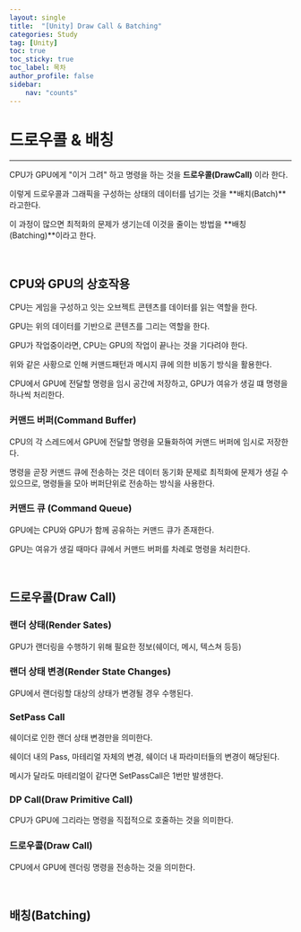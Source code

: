 ```yaml
---
layout: single
title:  "[Unity] Draw Call & Batching"
categories: Study
tag: [Unity]
toc: true 
toc_sticky: true 
toc_label: 목차    
author_profile: false
sidebar:
    nav: "counts"
---
```


# 드로우콜 & 배칭

---

CPU가 GPU에게 "이거 그려" 하고 명령을 하는 것을 **드로우콜(DrawCall)** 이라 한다.

이렇게 드로우콜과 그래픽을 구성하는 상태의 데이터를 넘기는 것을 **배치(Batch)**라고한다. 

이 과정이 많으면 최적화의 문제가 생기는데 이것을 줄이는 방법을 **배칭(Batching)**이라고 한다.

<br>

## CPU와 GPU의 상호작용

CPU는 게임을 구성하고 잇는 오브젝트 콘텐츠를 데이터를 읽는 역할을 한다.

GPU는 위의 데이터를 기반으로 콘텐츠를 그리는 역할을 한다.

GPU가 작업중이라면, CPU는 GPU의 작업이 끝나는 것을 기다려야 한다.

위와 같은 사황으로 인해 커맨드패턴과 메시지 큐에 의한 비동기 방식을 활용한다.

CPU에서 GPU에 전달할 명령을 임시 공간에 저장하고, GPU가 여유가 생길 떄 명령을 하나씩 처리한다.

### 커맨드 버퍼(Command Buffer)

CPU의 각 스레드에서 GPU에 전달할 명령을 모듈화하여 커맨드 버퍼에 임시로 저장한다.

명령을 곧장 커맨드 큐에 전송하는 것은 데이터 동기화 문제로 최적화에 문제가 생길 수 있으므로, 명령들을 모아 버퍼단위로 전송하는 방식을 사용한다.

### 커맨드 큐 (Command Queue)

GPU에는 CPU와 GPU가 함께 공유하는 커맨드 큐가 존재한다.

GPU는 여유가 생길 때마다 큐에서 커맨드 버퍼를 차례로 명령을 처리한다.

<br>

## 드로우콜(Draw Call)

### 랜더 상태(Render Sates)

GPU가 랜더링을 수행하기 위해 필요한 정보(쉐이더, 메시, 텍스쳐 등등)

### 랜더 상태 변경(Render State Changes)

GPU에서 랜더링할 대상의 상태가 변경될 경우 수행된다.

### SetPass Call

쉐이더로 인한 랜더 상태 변경만을 의미한다.

쉐이더 내의 Pass, 마테리얼 자체의 변경, 쉐이더 내 파라미터들의 변경이 해당된다.

메시가 달라도 마테리얼이 같다면 SetPassCall은 1번만 발생한다.

### DP Call(Draw Primitive Call)

CPU가 GPU에 그리라는 명령을 직접적으로 호줄하는 것을 의미한다.

### 드로우콜(Draw Call)

CPU에서 GPU에 렌더링 명령을 전송하는 것을 의미한다.





<br>

## 배칭(Batching)